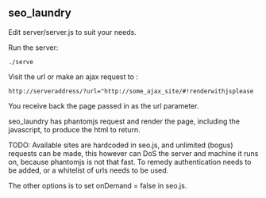 seo_laundry
-----------------

Edit server/server.js to suit your needs.

Run the server:

    ./serve
	
Visit the url or make an ajax request to :

	http://serveraddress/?url="http://some_ajax_site/#!renderwithjsplease
	
You receive back the page passed in as the url parameter.

seo_laundry has phantomjs request and render the page, including the
javascript, to produce the html to return. 

TODO: Available sites are hardcoded in seo.js, and unlimited (bogus) requests
can be made, this however can DoS the server and machine it runs on,
because phantomjs is not that fast. To remedy authentication needs to be
added, or a whitelist of urls needs to be used.

The other options is to set onDemand = false in seo.js. 

